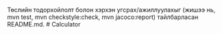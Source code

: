 Төслийн тодорхойлолт болон хэрхэн угсрах/ажиллуулахыг (жишээ нь, mvn test,
mvn checkstyle:check, mvn jacoco:report) тайлбарласан README.md. # Calculator
